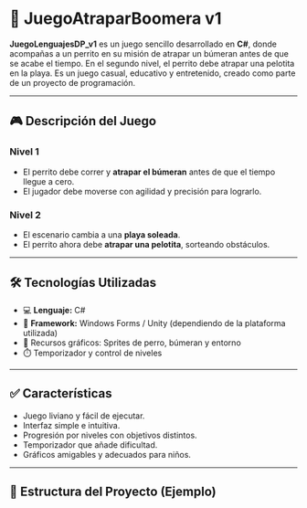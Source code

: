 # 🐶 JuegoAtraparBoomera v1

**JuegoLenguajesDP_v1** es un juego sencillo desarrollado en **C#**, donde acompañas a un perrito en su misión de atrapar un búmeran antes de que se acabe el tiempo. En el segundo nivel, el perrito debe atrapar una pelotita en la playa. Es un juego casual, educativo y entretenido, creado como parte de un proyecto de programación.

---

## 🎮 Descripción del Juego

### Nivel 1
- El perrito debe correr y **atrapar el búmeran** antes de que el tiempo llegue a cero.
- El jugador debe moverse con agilidad y precisión para lograrlo.

### Nivel 2
- El escenario cambia a una **playa soleada**.
- El perrito ahora debe **atrapar una pelotita**, sorteando obstáculos.

---

## 🛠️ Tecnologías Utilizadas

- 💻 **Lenguaje:** C#
- 🧩 **Framework:** Windows Forms / Unity (dependiendo de la plataforma utilizada)
- 🎨 Recursos gráficos: Sprites de perro, búmeran y entorno
- ⏱️ Temporizador y control de niveles

---

## ✅ Características

- Juego liviano y fácil de ejecutar.
- Interfaz simple e intuitiva.
- Progresión por niveles con objetivos distintos.
- Temporizador que añade dificultad.
- Gráficos amigables y adecuados para niños.

---

## 📁 Estructura del Proyecto (Ejemplo)


